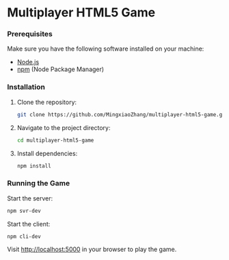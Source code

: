 # Multiplayer HTML5 Game

### Prerequisites

Make sure you have the following software installed on your machine:

- [Node.js](https://nodejs.org/)
- [npm](https://www.npmjs.com/) (Node Package Manager)

### Installation

1. Clone the repository:

   ```bash
   git clone https://github.com/MingxiaoZhang/multiplayer-html5-game.git
   ```

2. Navigate to the project directory:

   ```bash
   cd multiplayer-html5-game
   ```

3. Install dependencies:

   ```bash
   npm install
   ```

### Running the Game

Start the server:

```bash
npm svr-dev
```

Start the client:

```bash
npm cli-dev
```

Visit [http://localhost:5000](http://localhost:5000) in your browser to play the game.